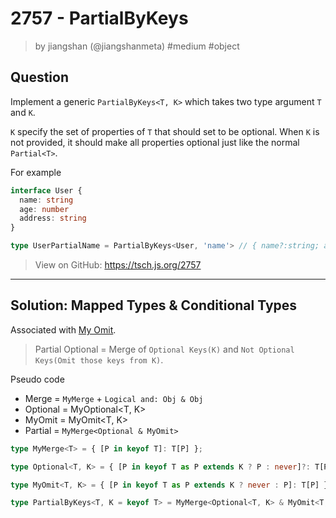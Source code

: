 # 2757 - PartialByKeys
> by jiangshan (@jiangshanmeta) #medium #object

## Question

Implement a generic `PartialByKeys<T, K>` which takes two type argument `T` and `K`.

`K` specify the set of properties of `T` that should set to be optional. When `K` is not provided, it should make all properties optional just like the normal `Partial<T>`.

For example

```typescript
interface User {
  name: string
  age: number
  address: string
}

type UserPartialName = PartialByKeys<User, 'name'> // { name?:string; age:number; address:string }
```

> View on GitHub: https://tsch.js.org/2757

---

## Solution: Mapped Types & Conditional Types

Associated with [My Omit](my-omit.md).

> Partial Optional = Merge of `Optional Keys(K)` and `Not Optional Keys(Omit those keys from K)`.

Pseudo code
- Merge = `MyMerge` + `Logical and: Obj & Obj`
- Optional = MyOptional<T, K>
- MyOmit = MyOmit<T, K>
- Partial = `MyMerge<Optional & MyOmit>`

```ts
type MyMerge<T> = { [P in keyof T]: T[P] };

type Optional<T, K> = { [P in keyof T as P extends K ? P : never]?: T[P] }

type MyOmit<T, K> = { [P in keyof T as P extends K ? never : P]: T[P] }

type PartialByKeys<T, K = keyof T> = MyMerge<Optional<T, K> & MyOmit<T, K>>;
```

